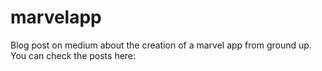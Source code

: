 # marvelapp
Blog post on medium about the creation of a marvel app from ground up.
You can check the posts here:
